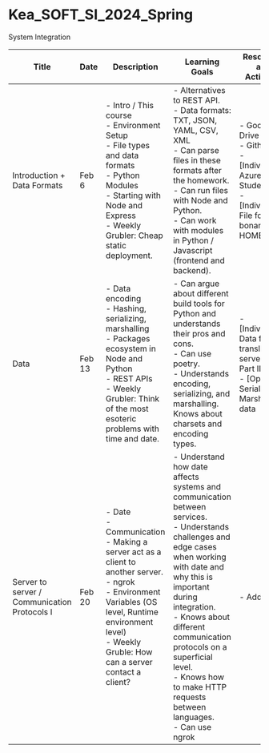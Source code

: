 # Kea_SOFT_SI_2024_Spring
System Integration

| Title                        | Date  | Description                                                          | Learning Goals                                                                                      | Resources and Activities             |
|------------------------------|-------|----------------------------------------------------------------------|----------------------------------------------------------------------------------------------------|--------------------------------------|
| Introduction + Data Formats  | Feb 6 | - Intro / This course<br> - Environment Setup<br> - File types and data formats<br> - Python Modules<br> - Starting with Node and Express<br> - Weekly Grubler: Cheap static deployment. | - Alternatives to REST API.<br> - Data formats: TXT, JSON, YAML, CSV, XML<br> - Can parse files in these formats after the homework.<br> - Can run files with Node and Python.<br> - Can work with modules in Python / Javascript (frontend and backend). | - Google Drive<br> - Github link<br> - [Individual] Azure For Students<br> - [Individual] File formats bonanza!: HOMEWORK |
| Data                         | Feb 13| - Data encoding<br> - Hashing, serializing, marshalling<br> - Packages ecosystem in Node and Python<br> - REST APIs<br> - Weekly Grubler: Think of the most esoteric problems with time and date. | - Can argue about different build tools for Python and understands their pros and cons.<br> - Can use poetry.<br> - Understands encoding, serializing, and marshalling. Knows about charsets and encoding types. | - [Individual] Data format translation servers - Part II<br> - [Optional] Serialize / Marshall data |
| Server to server / Communication Protocols I | Feb 20 | - Date<br> - Communication<br> - Making a server act as a client to another server.<br> - ngrok<br> - Environment Variables (OS level, Runtime environment level)<br> - Weekly Gruble: How can a server contact a client? | - Understand how date affects systems and communication between services.<br> - Understands challenges and edge cases when working with date and why this is important during integration.<br> - Knows about different communication protocols on a superficial level.<br> - Knows how to make HTTP requests between languages.<br> - Can use ngrok | - Add |
